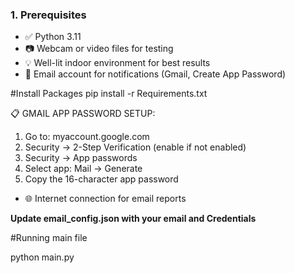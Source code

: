 
### 1. **Prerequisites**
- ✅ Python  3.11
- 📷 Webcam or video files for testing
- 💡 Well-lit indoor environment for best results
- 📧 Email account for notifications (Gmail, Create App Password)

#Install Packages
pip install -r Requirements.txt


📋 GMAIL APP PASSWORD SETUP:
1. Go to: myaccount.google.com
2. Security → 2-Step Verification (enable if not enabled)
3. Security → App passwords
4. Select app: Mail → Generate
5. Copy the 16-character app password
- 🌐 Internet connection for email reports

**Update email_config.json with your email and Credentials**

#Running main file

python main.py